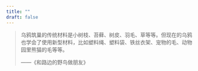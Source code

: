 ```yaml
---
title: ""
draft: false
---
```

> 乌鸦筑巢的传统材料是小树枝、苔藓、树皮、羽毛、草等等。但现在的乌鸦也学会了使用新型材料，比如塑料绳、塑料袋、铁丝衣架、宠物的毛、动物园里熊猫的毛等等。
> 
> ——《和路边的野鸟做朋友》